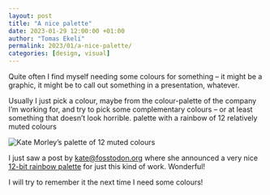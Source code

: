 ```yaml
---
layout: post
title: "A nice palette"
date: 2023-01-29 12:00:00 +01:00
author: "Tomas Ekeli"
permalink: 2023/01/a-nice-palette/
categories: [design, visual]
---
```



Quite often I find myself needing some colours for something – it might be a graphic, it might be to call out something in a presentation, whatever.

Usually I just pick a colour, maybe from the colour-palette of the company I’m working for, and try to pick some complementary colours – or at least something that doesn’t look horrible.
palette with a rainbow of 12 relatively muted colours

![Kate Morley’s palette of 12 muted colours](/assets/img/2023-01-29-a-nice-palette.png)

I just saw a post by [kate@fosstodon.org](https://fosstodon.org/@kate/109348023789472321) where she announced a very nice [12-bit rainbow palette](https://iamkate.com/data/12-bit-rainbow/) for just this kind of work. Wonderful!

I will try to remember it the next time I need some colours!